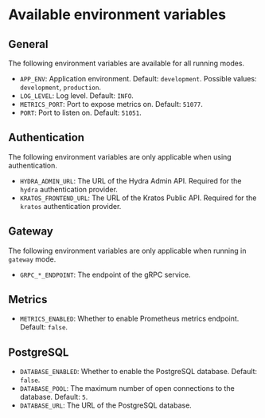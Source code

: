 # Available environment variables

## General

The following environment variables are available for all running modes.

- `APP_ENV`: Application environment. Default: `development`. Possible values: `development`, `production`.
- `LOG_LEVEL`: Log level. Default: `INFO`.
- `METRICS_PORT`: Port to expose metrics on. Default: `51077`.
- `PORT`: Port to listen on. Default: `51051`.

## Authentication

The following environment variables are only applicable when using authentication.

- `HYDRA_ADMIN_URL`: The URL of the Hydra Admin API. Required for the `hydra` authentication provider.
- `KRATOS_FRONTEND_URL`: The URL of the Kratos Public API. Required for the `kratos` authentication provider.

## Gateway

The following environment variables are only applicable when running in `gateway` mode.

- `GRPC_*_ENDPOINT`: The endpoint of the gRPC service.


## Metrics

- `METRICS_ENABLED`: Whether to enable Prometheus metrics endpoint. Default: `false`.

## PostgreSQL

- `DATABASE_ENABLED`: Whether to enable the PostgreSQL database. Default: `false`.
- `DATABASE_POOL`: The maximum number of open connections to the database. Default: `5`.
- `DATABASE_URL`: The URL of the PostgreSQL database.
